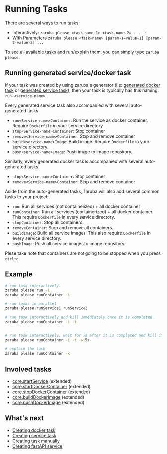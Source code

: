 # Running Tasks

There are several ways to run tasks:

* Interactively: `zaruba please <task-name-1> <task-name-2> ... -i`
* With Parameters `zaruba please <task-name> [param-1=value-1] [param-2-value-2] ...`

To see all available tasks and run/explain them, you can simply type `zaruba please`.

## Running generated service/docker task

If your task was created by using zaruba's generator (i.e: [generated docker task](creating-docker-task.md) or [generated service task](creating-service-task.md)), then your task is typically has this naming: `run-<service-name>`.

Every generated service task also accompanied with several auto-generated tasks:

* `run<Service-name>Container`: Run the service as docker container. Require `Dockerfile` in your service directory
* `stop<Service-name>Container`: Stop container
* `remove<Service-name>Container`: Stop and remove container
* `build<service-name>Image`: Build image. Require `Dockerfile` in your service directory.
* `push<service-name>Image`: Push image to image repository.

Similarly, every generated docker task is accompanied with several auto-generated tasks:

* `stop<Service-name>Container`: Stop container
* `remove<Service-name>Container`: Stop and remove container

Aside from the auto-generated tasks, Zaruba will also add several common tasks to your project:

* `run`: Run all services (not containerized) + all docker container
* `runContainer`: Run all services (containerized) + all docker container. This require `Dockerfile` in every service directory.
* `stopContainer`: Stop all containers.
* `removeContainer`: Stop and remove all containers.
* `buildImage`: Build all service images. This also require `Dockerfile` in every service directory.
* `pushImage`: Push all service images to image repository.

Plese take note that containers are not going to be stopped when you press `ctrl+c`.

## Example

```sh
# run task interactively.
zaruba please run -i
zaruba please runContainer -i

# run tasks in parallel
zaruba please runService1 runService2

# run task interactively and kill immediately once it is complated.
zaruba please runContainer -i -t


# run task interactively, wait for 5s after it is complated and kill it.
zaruba please runContainer -i -t -w 5s

# explain the task
zaruba please runContainer -x
```

## Involved tasks

* [core.startService](tasks/core.startService.md) (extended)
* [core.startDockerContainer](tasks/core.startDockerContainer.md) (extended)
* [core.stopDockerContainer](tasks/core.stopDockerContainer.md) (extended)
* [core.buildDockerImage](tasks/core.buildDockerImage.md) (extended)
* [core.pushDockerImage](tasks/core.pushDockerImage.md) (extended)

## What's next

* [Creating docker task](creating-docker-task.md)
* [Creating service task](creating-service-task.md)
* [Creating task manually](understanding-task.md)
* [Creating fastAPI service](creating-fast-api-service.md)